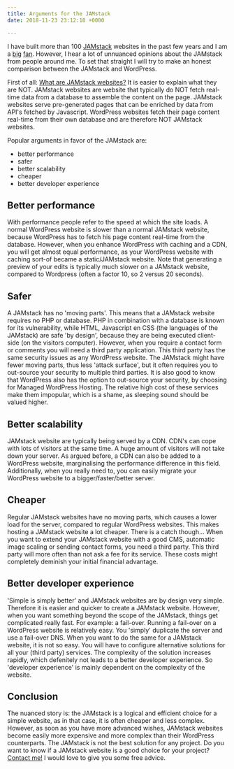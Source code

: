 ```yaml
---
title: Arguments for the JAMstack
date: 2018-11-23 23:12:18 +0000

---
```

I have built more than 100 [JAMstack](https://jamstack.org/) websites in the past few years and I am a [big](https://www.usecue.com/blog/jekyll-against-the-rest-of-the-world/) [fan](https://www.usecue.com/blog/from-wordpress-to-cloudcannon/). However, I hear a lot of unnuanced opinions about the JAMstack from people around me. To set that straight I will try to make an honest comparison between the JAMstack and WordPress.

First of all: [What are JAMstack websites?](https://jamstack.org/ "https://jamstack.org/") It is easier to explain what they are NOT. JAMstack websites are website that typically do NOT fetch real-time data from a database to assemble the content on the page. JAMstack websites serve pre-generated pages that can be enriched by data from API's fetched by Javascript. WordPress websites fetch their page content real-time from their own database and are therefore NOT JAMstack websites.

Popular arguments in favor of the JAMstack are:

* better performance
* safer
* better scalability
* cheaper
* better developer experience

## Better performance

With performance people refer to the speed at which the site loads. A normal WordPress website is slower than a normal JAMstack website, because WordPress has to fetch his page content real-time from the database. However, when you enhance WordPress with caching and a CDN, you will get almost equal performance, as your WordPress website with caching sort-of became a static/JAMstack website. Note that generating a preview of your edits is typically much slower on a JAMstack website, compared to Wordpress (often a factor 10, so 2 versus 20 seconds).

## Safer

A JAMstack has no 'moving parts'. This means that a JAMstack website requires no PHP or database. PHP in combination with a database is known for its vulnerability, while HTML, Javascript en CSS (the languages of the JAMstack) are safe 'by design', because they are being executed client-side (on the visitors computer). However, when you require a contact form or comments you will need a third party application. This third party has the same security issues as any WordPress website. The JAMstack might have fewer moving parts, thus less 'attack surface', but it often requires you to out-source your security to multiple third parties. It is also good to know that WordPress also has the option to out-source your security, by choosing for Managed WordPress Hosting. The relative high cost of these services make them impopular, which is a shame, as sleeping sound should be valued higher.

## Better scalability

JAMstack website are typically being served by a CDN. CDN's can cope with lots of visitors at the same time. A huge amount of visitors will not take down your server. As argued before, a CDN can also be added to a WordPress website, marginalising the performance difference in this field. Additionally, when you really need to, you can easily migrate your WordPress website to a bigger/faster/better server.

## Cheaper

Regular JAMstack websites have no moving parts, which causes a lower load for the server, compared to regular WordPress websites. This makes hosting a JAMstack website a lot cheaper. There is a catch though... When you want to extend your JAMstack website with a good CMS, automatic image scaling or sending contact forms, you need a third party. This third party will more often than not ask a fee for its service. These costs might completely deminish your initial financial advantage.

## Better developer experience

'Simple is simply better' and JAMstack websites are by design very simple. Therefore it is easier and quicker to create a JAMstack website. However, when you want something beyond the scope of the JAMstack, things get complicated really fast. For example: a fail-over. Running a fail-over on a WordPress website is relatively easy. You 'simply' duplicate the server and use a fail-over DNS. When you want to do the same for a JAMstack website, it is not so easy. You will have to configure alternative solutions for all your (third party) services. The complexity of the solution increases rapidly, which defenitely not leads to a better developer experience. So 'developer experience' is mainly dependent on the complexity of the website.

## Conclusion

The nuanced story is: the JAMstack is a logical and efficient choice for a simple website, as in that case, it is often cheaper and less complex. However, as soon as you have more advanced wishes, JAMstack websites become easily more expensive and more complex than their WordPress counterparts. The JAMstack is not the best solution for any project. Do you want to know if a JAMstack website is a good choice for your project? [Contact me!](https://www.usecue.com/contact/) I would love to give you some free advice.
